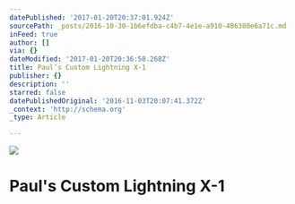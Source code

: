 ```yaml
---
datePublished: '2017-01-20T20:37:01.924Z'
sourcePath: _posts/2016-10-30-1b6efdba-c4b7-4e1e-a910-486380e6a71c.md
inFeed: true
author: []
via: {}
dateModified: '2017-01-20T20:36:58.268Z'
title: Paul’s Custom Lightning X-1
publisher: {}
description: ''
starred: false
datePublishedOriginal: '2016-11-03T20:07:41.372Z'
_context: 'http://schema.org'
_type: Article

---
```

![](https://the-grid-user-content.s3-us-west-2.amazonaws.com/01f57e3f-e590-4786-b5c7-b8a4611aec0e.jpg)

# Paul's Custom Lightning X-1